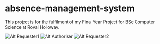 # absence-management-system
This project is for the fulfilment of my Final Year Project for BSc Computer Science at Royal Holloway.

![Alt Requester1](https://i.makeagif.com/media/4-11-2019/6NdIJ4.gif)
![Alt Authoriser](https://i.makeagif.com/media/4-11-2019/t2lCCl.gif)
![Alt Requester2](https://i.makeagif.com/media/4-11-2019/ZS0p-C.gif)

